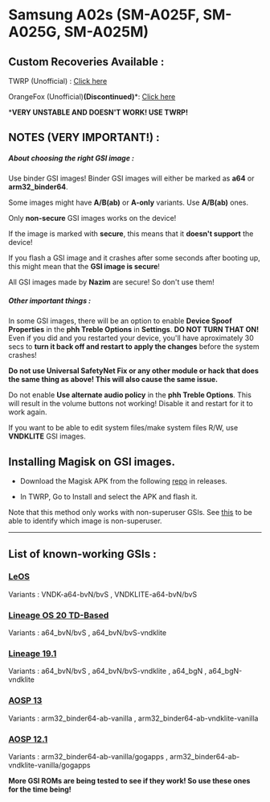 # Samsung A02s (SM-A025F, SM-A025G, SM-A025M)

## Custom Recoveries Available :

TWRP (Unofficial) : [Click here](https://forum.xda-developers.com/t/recovery-unofficial-twrp-for-galaxy-a02s-snapdragon.4294377/)

OrangeFox (Unofficial)**(Discontinued)***: [Click here](https://forum.xda-developers.com/t/recovery-unofficial-twrp-for-galaxy-a02s-snapdragon.4294377/)

***VERY UNSTABLE AND DOESN'T WORK! USE TWRP!**

## NOTES (VERY IMPORTANT!) :

##### About choosing the right GSI image :

Use binder GSI images! Binder GSI images will either be marked as **a64** or **arm32_binder64**.

Some images might have **A/B(ab)** or **A-only** variants. Use **A/B(ab)** ones.

Only **non-secure** GSI images works on the device!

If the image is marked with **secure**, this means that it **doesn't support** the device!

If you flash a GSI image and it crashes after some seconds after booting up, this might mean that the **GSI image is secure**!

All GSI images made by **Nazim** are secure! So don't use them!

##### Other important things :

In some GSI images, there will be an option to enable **Device Spoof Properties** in the **phh Treble Options** in **Settings**. **DO NOT TURN THAT ON!** Even if you did and you restarted your device, you'll have aproximately 30 secs to **turn it back off and restart to apply the changes** before the system crashes!

**Do not use Universal SafetyNet Fix or any other module or hack that does the same thing as above! This will also cause the same issue.**

Do not enable **Use alternate audio policy** in the **phh Treble Options**. This will result in the volume buttons not working! Disable it and restart for it to work again.

If you want to be able to edit system files/make system files R/W, use **VNDKLITE** GSI images.

## Installing Magisk on GSI images.

- Download the Magisk APK from the following [repo](https://github.com/topjohnwu/Magisk) in releases.
  
- In TWRP, Go to Install and select the APK and flash it.
  

Note that this method only works with non-superuser GSIs. See [this](https://github.com/phhusson/treble_experimentations/wiki/Frequently-Asked-Questions-%28FAQ%29#naming-conventions-that-some-gsi-buildermaintainer-uses) to be able to identify which image is non-superuser.


***


## List of known-working GSIs :

### [LeOS](https://github.com/phhusson/treble_experimentations/wiki/Generic-System-Image-%28GSI%29-list#:~:text=17%20Jan-,LeOS%2020%20%26%20T,-Harvey186)
Variants : VNDK-a64-bvN/bvS , VNDKLITE-a64-bvN/bvS

### [Lineage OS 20 TD-Based](https://github.com/phhusson/treble_experimentations/wiki/Generic-System-Image-%28GSI%29-list#:~:text=18%20Feb-,LineageOS%0ATD%2Dbased,-AndyYan)

Variants : a64_bvN/bvS , a64_bvN/bvS-vndklite

### [Lineage 19.1](https://github.com/phhusson/treble_experimentations/wiki/Generic-System-Image-%28GSI%29-list#:~:text=12%20Jan-,LineageOS%2019.1,-AndyYan)

Variants : a64_bvN/bvS , a64_bvN/bvS-vndklite , a64_bgN , a64_bgN-vndklite

### [AOSP 13](https://github.com/phhusson/treble_experimentations/wiki/Generic-System-Image-%28GSI%29-list#:~:text=31%20Jan-,AOSP,-TrebleDroid%20Builders)

Variants : arm32_binder64-ab-vanilla , arm32_binder64-ab-vndklite-vanilla

### [AOSP 12.1](https://github.com/phhusson/treble_experimentations/wiki/Generic-System-Image-%28GSI%29-list#:~:text=09%20Nov-,AOSP%2012.1,-Phhusson)

Variants : arm32_binder64-ab-vanilla/gogapps , arm32_binder64-ab-vndklite-vanilla/gogapps

**More GSI ROMs are being tested to see if they work! So use these ones for the time being!**